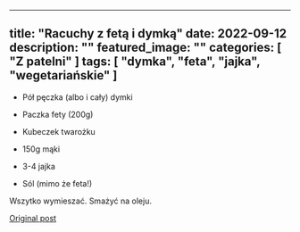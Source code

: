 
---
title: "Racuchy z fetą i dymką"
date: 2022-09-12
description: ""
featured_image: ""
categories: [ "Z patelni" ]
tags: [ "dymka", "feta", "jajka", "wegetariańskie" ]
---

<!-- Number 49 -->




 * Pół pęczka (albo i cały) dymki




 * Paczka fety (200g)




 * Kubeczek twarożku 




 * 150g mąki




 * 3-4 jajka




 * Sól (mimo że feta!)





Wszytko wymieszać. Smażyć na oleju.





[Original post](https://statystycznakuchnia.wordpress.com/2022/09/12/racuchy-z-feta-i-dymka/)


